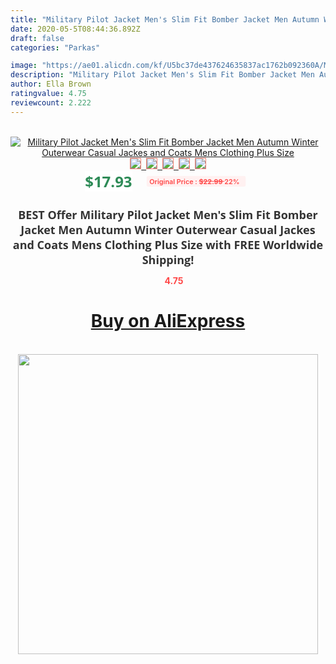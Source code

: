 ```yaml
---
title: "Military Pilot Jacket Men's Slim Fit Bomber Jacket Men Autumn Winter Outerwear Casual Jackes and Coats Mens Clothing Plus Size"
date: 2020-05-5T08:44:36.892Z
draft: false
categories: "Parkas"

image: "https://ae01.alicdn.com/kf/U5bc37de437624635837ac1762b092360A/Military-Pilot-Jacket-Men-s-Slim-Fit-Bomber-Jacket-Men-Autumn-Winter-Outerwear-Casual-Jackes-and.jpg"
description: "Military Pilot Jacket Men's Slim Fit Bomber Jacket Men Autumn Winter Outerwear Casual Jackes and Coats Mens Clothing Plus Size"
author: Ella Brown
ratingvalue: 4.75
reviewcount: 2.222
---
```

<br>
<div style="text-align: center;">
<a href="https://s.click.aliexpress.com/e/_9uPUvf" target="_blank" rel="nofollow noopener noreferrer"><img alt="Military Pilot Jacket Men's Slim Fit Bomber Jacket Men Autumn Winter Outerwear Casual Jackes and Coats Mens Clothing Plus Size" class="magnifier-image" src="https://ae01.alicdn.com/kf/U5bc37de437624635837ac1762b092360A/Military-Pilot-Jacket-Men-s-Slim-Fit-Bomber-Jacket-Men-Autumn-Winter-Outerwear-Casual-Jackes-and.jpg_640x640.jpg">
<br>
<img style="border:1px solid salmon" src="https://ae01.alicdn.com/kf/U5bc37de437624635837ac1762b092360A/Military-Pilot-Jacket-Men-s-Slim-Fit-Bomber-Jacket-Men-Autumn-Winter-Outerwear-Casual-Jackes-and.jpg_120x120.jpg">&nbsp;&nbsp;<img style="border:1px solid salmon" src="https://ae01.alicdn.com/kf/Udc2370a89e854823b0d5f162163c56cdY/Military-Pilot-Jacket-Men-s-Slim-Fit-Bomber-Jacket-Men-Autumn-Winter-Outerwear-Casual-Jackes-and.jpg_120x120.jpg">&nbsp;&nbsp;<img style="border:1px solid salmon" src="https://ae01.alicdn.com/kf/Ub02d5301404849b7b7b7867356a08020o/Military-Pilot-Jacket-Men-s-Slim-Fit-Bomber-Jacket-Men-Autumn-Winter-Outerwear-Casual-Jackes-and.jpg_120x120.jpg">&nbsp;&nbsp;<img style="border:1px solid salmon" src="https://ae01.alicdn.com/kf/U4dd30bbf1c1b4bce832d2d8ac8e97eb2E/Military-Pilot-Jacket-Men-s-Slim-Fit-Bomber-Jacket-Men-Autumn-Winter-Outerwear-Casual-Jackes-and.jpg_120x120.jpg">&nbsp;&nbsp;<img style="border:1px solid salmon" src="https://ae01.alicdn.com/kf/Ua008ec8163cb437f8f28596138df94b03/Military-Pilot-Jacket-Men-s-Slim-Fit-Bomber-Jacket-Men-Autumn-Winter-Outerwear-Casual-Jackes-and.jpg_120x120.jpg"></a></div><br0>
<div style="text-align: center;"><span style="background-color: white; border: 0px; box-sizing: border-box; color: seagreen; display: inline-block; font-family: &quot;open sans&quot; , &quot;arial&quot; , &quot;helvetica&quot; , sans-serif , &quot;heiti&quot;; font-size: 24px; font-stretch: inherit; font-weight: 700; line-height: inherit; margin: 0px 10px 0px 0px; padding: 0px; vertical-align: middle;">$17.93 </span>
<span style="background: rgb(255 , 241 , 241); border-radius: 3px; border: 0px; box-sizing: border-box; color: #ff4747; display: inline-block; font-family: inherit; font-size: 12px; font-stretch: inherit; font-style: inherit; font-variant: inherit; font-weight: 600; line-height: inherit; margin: 0px; padding: 2px 5px; transform: scale(0.9); vertical-align: middle;">Original Price : <b style="text-decoration: line-through;">$22.99 </b> 22%&nbsp;&nbsp;</span></div>
<h1 style="color: #333333; display: inline-block; font-family: &quot;open sans&quot; , &quot;arial&quot; , &quot;helvetica&quot; , sans-serif , &quot;heiti&quot;; font-size: 18px; font-stretch: inherit; font-weight: 700; text-align: center;">BEST Offer Military Pilot Jacket Men's Slim Fit Bomber Jacket Men Autumn Winter Outerwear Casual Jackes and Coats Mens Clothing Plus Size with FREE Worldwide Shipping!</h1>
<div style="color: #ff4747; text-align: center;">
<img src="https://4.bp.blogspot.com/-M0ZcTcb-5uY/XleCXlxnR4I/AAAAAAAAAEc/OrjgMkXV1oMQFaCRZj5HQwOCBcu3w1FegCPcBGAYYCw/s1600/star.png" style="height: 15px;">&nbsp;<b>4.75</b></div>
<div class="button_cont" align="center"><a class="buynow_a" href="https://s.click.aliexpress.com/e/_9uPUvf" target="_blank" rel="nofollow noopener noreferrer"><H1>Buy on AliExpress</H1></a></div><br>
<div class="separator" style="clear: both; text-align: center;">
<img src="https://lh3.googleusercontent.com/-pTy5HemUv9M/XlePHvY0dAI/AAAAAAAAAE4/0nX5iRUoIWY8eMW9Dpxeirr157OZliDIgCLcBGAsYHQ/s1600/badge.gif" width="480">
</div>
